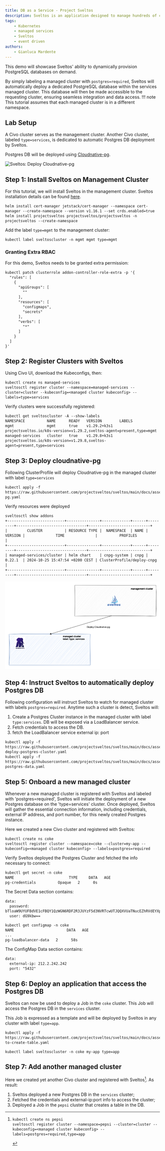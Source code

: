 ```yaml
---
title: DB as a Service - Project Sveltos
description: Sveltos is an application designed to manage hundreds of clusters by providing declarative APIs to deploy Kubernetes add-ons across multiple clusters.
tags:
    - Kubernetes
    - managed services
    - Sveltos
    - event driven
authors:
    - Gianluca Mardente
---
```


This demo will showcase Sveltos' ability to dynamically provision PostgreSQL databases on demand. 

By simply labeling a managed cluster with  `postgres=required`, Sveltos will automatically deploy a dedicated PostgreSQL database within the services managed cluster. This database will then be made accessible to the requesting cluster, ensuring seamless integration and data access.
!!! note
    This tutorial assumes that each managed cluster is in a different namespace.

## Lab Setup

A Civo cluster serves as the management cluster.
Another Civo cluster, labeled `type=services`, is dedicated to automatic Postgres DB deployment by Sveltos.

Postgres DB will be deployed using [Cloudnative-pg](https://github.com/cloudnative-pg/cloudnative-pg).

![Sveltos: Deploy Cloudnative-pg](../assets/sveltos-db-as-a-service.gif)

## Step 1: Install Sveltos on Management Cluster

For this tutorial, we will install Sveltos in the management cluster. Sveltos installation details can be found [here](../getting_started/install/install.md).

```
helm install cert-manager jetstack/cert-manager --namespace cert-manager --create-namespace --version v1.16.1 --set crds.enabled=true
helm install projectsveltos projectsveltos/projectsveltos -n projectsveltos --create-namespace
```

Add the label `type=mgmt` to the management cluster:

```
kubectl label sveltoscluster -n mgmt mgmt type=mgmt
```

### Granting Extra RBAC

For this demo, Sveltos needs to be granted extra permission:

```
kubectl patch clusterrole addon-controller-role-extra -p '{
  "rules": [
    {               
      "apiGroups": [
        ""
      ],            
      "resources": [ 
        "configmaps",
        "secrets"
      ],        
      "verbs": [
        "*"
      ]
    }
  ]
}'
```

## Step 2: Register Clusters with Sveltos

Using Civo UI, download the Kubeconfigs, then:

```
kubectl create ns managed-services
sveltosctl register cluster --namespace=managed-services --cluster=cluster --kubeconfig=<managed cluster kubeconfig> --labels=type=services
```

Verify clusters were successfully registered:

```
kubectl get sveltoscluster -A --show-labels
NAMESPACE          NAME      READY   VERSION        LABELS
mgmt               mgmt      true    v1.29.2+k3s1   projectsveltos.io/k8s-version=v1.29.2,sveltos-agent=present,type=mgmt
managed-services   cluster   true    v1.29.8+k3s1   projectsveltos.io/k8s-version=v1.29.8,sveltos-agent=present,type=services
```

## Step 3: Deploy cloudnative-pg

Following ClusterProfile will deploy Cloudnative-pg in the managed cluster with label `type=services`

```
kubectl apply -f https://raw.githubusercontent.com/projectsveltos/sveltos/main/docs/assets/cloudnative-pg.yaml
```

Verify resources were deployed

```
sveltosctl show addons        
+--------------------------+---------------+-------------+------+---------+--------------------------------+----------------------------+
|         CLUSTER          | RESOURCE TYPE |  NAMESPACE  | NAME | VERSION |              TIME              |          PROFILES          |
+--------------------------+---------------+-------------+------+---------+--------------------------------+----------------------------+
| managed-services/cluster | helm chart    | cnpg-system | cnpg | 0.22.1  | 2024-10-25 15:47:54 +0200 CEST | ClusterProfile/deploy-cnpg |
+--------------------------+---------------+-------------+------+---------+--------------------------------+----------------------------+
```

![Sveltos: Deploy Cloudnative-pg](../assets/sveltos-cloudnative-pg.png)


## Step 4: Instruct Sveltos to automatically deploy Postgres DB 

Following configuration will instruct Sveltos to watch for managed cluster with labels `postgres=required`. Anytime such a cluster is detect, Sveltos will:

1. Create a Postgres Cluster instance in the managed cluster with label `type:services`. DB will be exposed via a LoadBalancer service.
2. Fetch credentials to access the DB.
3. fetch the LoadBalancer service external ip: port

```
kubectl apply -f https://raw.githubusercontent.com/projectsveltos/sveltos/main/docs/assets/auto-deploy-postgres-cluster.yaml
kubectl apply -f https://raw.githubusercontent.com/projectsveltos/sveltos/main/docs/assets/fetch-postgres-data.yaml
```

## Step 5: Onboard a new managed cluster

Whenever a new managed cluster is registered with Sveltos and labeled with 'postgres=required', Sveltos will initiate the deployment of a new Postgres database on the 'type=services' cluster. 
Once deployed, Sveltos will gather the essential connection information, including credentials, external IP address, and port number, for this newly created Postgres instance.

Here we created a new Civo cluster and registered with Sveltos:

```
kubectl create ns coke
sveltosctl register cluster --namespace=coke --cluster=my-app --kubeconfig=<managed cluster kubeconfig> --labels=postgres=required
```

Verify Sveltos deployed the Postgres Cluster and fetched the info necessary to connect:

```
kubectl get secret -n coke
NAME                         TYPE     DATA   AGE
pg-credentials          Opaque   2      0s
```

The Secret Data section contains:

```
data:
  password: bTloaW9UYUFBdVE1cFBQY1QzWGN6RDF2R3JUYzF5d3NVRTcwUTJQQXVUaTNucEZhRVdEYXpsZ1pmcnAzYWZwdg==
  user: dG9kbw==
```

```
kubectl get configmap -n coke                         
NAME                        DATA   AGE
...
pg-loadbalancer-data   2      58s
```

The ConfigMap Data section contains:

```
data:
  external-ip: 212.2.242.242
  port: "5432"
```

## Step 6: Deploy an application that access the Postgres DB

Sveltos can now be used to deploy a Job in the `coke` cluster. This Job will access the Postgres DB in the `services` cluster.

This Job is expressed as a template and will be deployed by Sveltos in any cluster with label `type=app`.

```
kubectl apply -f https://raw.githubusercontent.com/projectsveltos/sveltos/main/docs/assets/job-to-create-table.yaml
```

```
kubectl label sveltoscluster -n coke my-app type=app
```


## Step 7: Add another managed cluster

Here we created yet another Civo cluster and registered with Sveltos[^1]. As result:

1. Sveltos deployed a new Postgres DB in the `services` cluster;
2. Fetched the credentials and external-ip:port info to access the cluster;
3. Deployed a Job in the `pepsi` cluster that creates a table in the DB.

[^1]:
    ```
    kubectl create ns pepsi
    sveltosctl register cluster --namespace=pepsi --cluster=cluster --kubeconfig=<managed cluster kubeconfig> --labels=postgres=required,type=app
    ```
